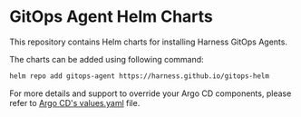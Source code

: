 # GitOps Agent Helm Charts

This repository contains Helm charts for installing Harness GitOps Agents.

The charts can be added using following command:
```bash
helm repo add gitops-agent https://harness.github.io/gitops-helm
```

For more details and support to override your Argo CD components, please refer to [Argo CD's values.yaml](https://github.com/argoproj/argo-helm/blob/main/charts/argo-cd/values.yaml) file.
